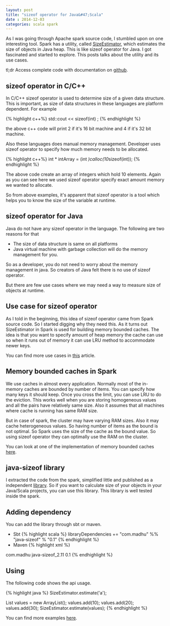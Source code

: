 ```yaml
---           
layout: post
title: "sizeof operator for Java&#47;Scala"
date : 2014-12-03
categories: scala spark 
---
```


As I was going through Apache spark source code, I stumbled upon on one interesting tool. Spark has a utility, called [SizeEstimator](https://github.com/apache/spark/blob/master/core/src/main/scala/org/apache/spark/util/SizeEstimator.scala), which estimates the size of objects in Java heap. This is like sizeof operator for Java. I got fascinated and started to explore. This posts talks about the utility and its use cases.

tl;dr Access complete code with documentation on [github](https://github.com/phatak-dev/java-sizeof).

## sizeof operator in C/C++
In C/C++ sizeof operator is used to determine size of a given data structure. This is important, as size of data structures in these languages are platform dependent. For example 

{% highlight c++%}
 std::cout << sizeof(int) ;
{% endhighlight %}

the above c++ code will print 2 if it's 16 bit machine and 4 if it's 32 bit machine.

Also these languages does manual memory management. Developer uses sizeof operator to specify how much memory needs to be allocated. 

{% highlight c++%}
int * intArray = (int *)calloc(10*sizeof(int));
{% endhighlight %}

The above code create an array of integers which hold 10 elements. Again as you can see here we used sizeof operator specify exact amount memory we wanted to allocate.

So from above examples, it's apparent that sizeof operator is a tool which helps you to know the size of the variable at runtime.


## sizeof operator for Java
Java do not have any sizeof operator in the language. The following are two reasons for that

* The size of data structure is same on all platforms
* Java virtual machine with garbage collection will do the memory management for you. 

So as a developer, you do not need to worry about the memory management in java. So creators of Java felt there is no use of sizeof operator.

But there are few use cases where we may need a way to measure size of objects at runtime. 

## Use case for sizeof operator
As I told in the beginning, this idea of sizeof operator came from Spark source code. So I started digging why they need this. As it turns out SizeEstimator in Spark is used for building memory bounded caches. The idea is that you want to specify amount of heap memory the cache can use so when it runs out of memory it can use LRU method to accommodate newer keys. 

You can find more use cases in [this](http://www.javaworld.com/article/2077408/core-java/sizeof-for-java.html) article.

## Memory bounded caches in Spark
We use caches in almost every application. Normally most of the in-memory caches are bounded by number of items. You can specify how many keys it should keep. Once you cross the limit, you can use LRU to do the eviction. This works well when you are storing homogeneous values and all the pairs have relatively same size. Also it assumes that all machines where cache is running has same RAM size.

But in case of spark, the cluster may have varying RAM sizes. Also it may cache heterogeneous values. So having number of items as the bound is not optimal. So Spark uses the size of the cache as the bound value. So using sizeof operator they can optimally use the RAM on the cluster.

You can look at one of the implementation of memory bounded caches [here](https://github.com/phatak-dev/java-sizeof/blob/master/examples/src/main/scala/com/madhukaraphatak/sizeof/examples/BoundedMemoryCache.scala).

## java-sizeof library

I extracted the code from the spark, simplified little and published as a independent [library](https://github.com/phatak-dev/java-sizeof). So if you want to calculate size of your objects in your Java/Scala projects, you can use this library. This library is well tested inside the spark. 

## Adding dependency

You can add the library through sbt or maven.

 * Sbt
   {% highlight scala %}
   libraryDependencies += "com.madhu" %% "java-sizeof" % "0.1"
   {% endhighlight %}
 * Maven
 {% highlight xml %}
 <dependency>
 <groupId>com.madhu</groupId>
 <artifactId>java-sizeof_2.11</artifactId>
 <version>0.1</version>
 </dependency>
{% endhighlight %}

## Using

The following code shows the api usage.

{% highlight java %}
SizeEstimator.estimate('a');
   
List<Integer> values = new ArrayList<Integer>();
values.add(10);
values.add(20);
values.add(30);
SizeEstimator.estimate(values);
{% endhighlight %}

You can find more examples [here](https://github.com/phatak-dev/java-sizeof/tree/master/examples).